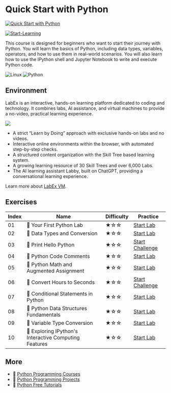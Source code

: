 # Quick Start with Python

[![Quick Start with Python](https://cover-creator.appbot.io/quick-start-with-python.png)](https://labex.io/courses/quick-start-with-python)

[![Start-Learning](https://img.shields.io/badge/Start-Learning-whitesmoke?style=for-the-badge)](https://labex.io/courses/quick-start-with-python)

This course is designed for beginners who want to start their journey with Python. You will learn the basics of Python, including data types, variables, operators, and how to use them in real-world scenarios. You will also learn how to use the IPython shell and Jupyter Notebook to write and execute Python code.

![Linux](https://img.shields.io/badge/Linux-whitesmoke?style=for-the-badge&logo=linux)
![Python](https://img.shields.io/badge/Python-whitesmoke?style=for-the-badge&logo=python)


## Environment

LabEx is an interactive, hands-on learning platform dedicated to coding and technology. It combines labs, AI assistance, and virtual machines to provide a no-video, practical learning experience.

![](https://tutorial-screenshot.getvm.io/images/vm-1725247253.png)

- A strict “Learn by Doing” approach with exclusive hands-on labs and no videos.
- Interactive online environments within the browser, with automated step-by-step checks.
- A structured content organization with the Skill Tree based learning system.
- A growing learning resource of 30 Skill Trees and over 6,000 Labs.
- The AI learning assistant Labby, built on ChatGPT, providing a conversational learning experience.

Learn more about [LabEx VM](https://support.labex.io/using-labex/virtual-machine).

## Exercises

|   Index | Name                                                  | Difficulty   | Practice                                                                                                                        |
|---------|-------------------------------------------------------|--------------|---------------------------------------------------------------------------------------------------------------------------------|
|      01 | 📖 Your First Python Lab                              | ★☆☆          | <a target='_blank' href='https://labex.io/tutorials/python-your-first-python-lab-270256'>Start Lab</a>                          |
|      02 | 📖 Data Types and Conversion                          | ★☆☆          | <a target='_blank' href='https://labex.io/tutorials/python-data-types-and-conversion-290726'>Start Lab</a>                      |
|      03 | 🎯 Print Hello Python                                 | ★☆☆          | <a target='_blank' href='https://labex.io/tutorials/python-print-hello-python-61'>Start Challenge</a>                           |
|      04 | 📖 Python Code Comments                               | ★☆☆          | <a target='_blank' href='https://labex.io/tutorials/python-python-code-comments-72'>Start Lab</a>                               |
|      05 | 📖 Python Math and Augmented Assignment               | ★☆☆          | <a target='_blank' href='https://labex.io/tutorials/python-python-math-and-augmented-assignment-88'>Start Lab</a>               |
|      06 | 🎯 Convert Hours to Seconds                           | ★☆☆          | <a target='_blank' href='https://labex.io/tutorials/python-convert-hours-to-seconds-290725'>Start Challenge</a>                 |
|      07 | 📖 Conditional Statements in Python                   | ★☆☆          | <a target='_blank' href='https://labex.io/tutorials/python-conditional-statements-in-python-290723'>Start Lab</a>               |
|      08 | 📖 Python Data Structures Fundamentals                | ★☆☆          | <a target='_blank' href='https://labex.io/tutorials/python-python-data-structures-fundamentals-74'>Start Lab</a>                |
|      09 | 📖 Variable Type Conversion                           | ★☆☆          | <a target='_blank' href='https://labex.io/tutorials/python-variable-type-conversion-95'>Start Lab</a>                           |
|      10 | 📖 Exploring IPython's Interactive Computing Features | ★☆☆          | <a target='_blank' href='https://labex.io/tutorials/python-exploring-ipython-s-interactive-computing-features-83'>Start Lab</a> |

## More

- 🔗 [Python Programming Courses](https://github.com/labex-labs/awesome-programming-courses)
- 🔗 [Python Programming Projects](https://github.com/labex-labs/awesome-programming-projects)
- 🔗 [Python Free Tutorials](https://github.com/labex-labs/python-free-tutorials)

